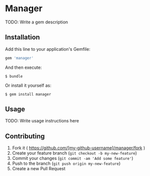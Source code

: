# Manager

TODO: Write a gem description

## Installation

Add this line to your application's Gemfile:

```ruby
gem 'manager'
```

And then execute:

    $ bundle

Or install it yourself as:

    $ gem install manager

## Usage

TODO: Write usage instructions here

## Contributing

1. Fork it ( https://github.com/[my-github-username]/manager/fork )
2. Create your feature branch (`git checkout -b my-new-feature`)
3. Commit your changes (`git commit -am 'Add some feature'`)
4. Push to the branch (`git push origin my-new-feature`)
5. Create a new Pull Request
